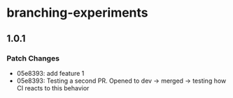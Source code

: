 # branching-experiments

## 1.0.1

### Patch Changes

- 05e8393: add feature 1
- 05e8393: Testing a second PR. Opened to dev -> merged -> testing how CI reacts to this behavior
